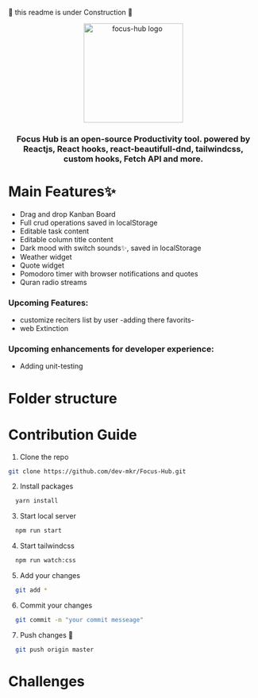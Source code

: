 
 🚧 this readme is under Construction 🚧
  <p align="center">
  <a href="https://focus-hub.netlify.app" target="_blank">
    <img alt="focus-hub logo" height="200"  src="https://user-images.githubusercontent.com/101500659/184385526-24316c1e-0c48-41a7-aa9c-81216f256da7.png"/>
  </a>
  
<h3 align="center"> Focus Hub is an open‑source Productivity tool. powered by Reactjs, React hooks, react-beautifull-dnd, tailwindcss, custom hooks, Fetch API and more.</h3> 


# Main Features✨
* Drag and drop Kanban Board
* Full crud operations saved in localStorage
* Editable task content
* Editable column title content
* Dark mood with switch sounds✨, saved in localStorage
* Weather widget
* Quote widget  
* Pomodoro timer with browser notifications and quotes
* Quran radio streams 

### Upcoming Features:
* customize reciters list by user -adding there favorits-
* web Extinction 
### Upcoming enhancements for developer experience:
* Adding unit-testing
 # Folder structure
 # Contribution Guide
 1. Clone the repo
 ```sh
 git clone https://github.com/dev-mkr/Focus-Hub.git
 ```
2. Install packages
 ```sh
   yarn install
   ```
3. Start local server
 ```sh
   npm run start 
   ```
4. Start tailwindcss 
 ```sh
   npm run watch:css
   ```
5. Add your changes
 ```sh
   git add *
   ```
6. Commit your changes 
 ```sh
   git commit -m "your commit messeage"
   ```
7. Push changes 🚀
 ```sh
   git push origin master
   ```
# Challenges
